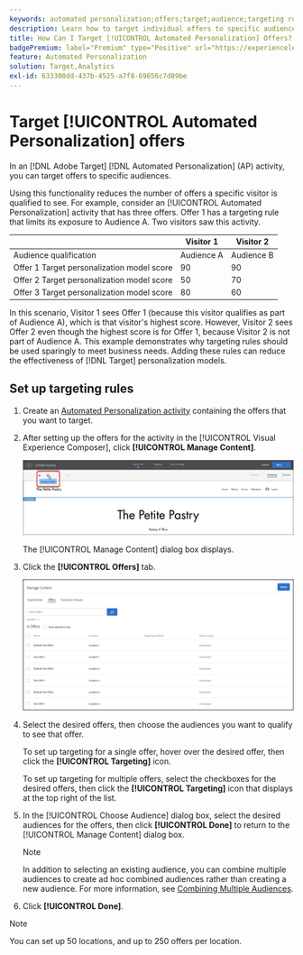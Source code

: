 ```yaml
---
keywords: automated personalization;offers;target;audience;targeting rules;targeting
description: Learn how to target individual offers to specific audiences by using an [!UICONTROL Automated Personalization] (AP) activity in [!DNL Adobe Target].
title: How Can I Target [!UICONTROL Automated Personalization] Offers?
badgePremium: label="Premium" type="Positive" url="https://experienceleague.adobe.com/docs/target/using/introduction/intro.html?lang=en#premium newtab=true" tooltip="See what's included in Target Premium."
feature: Automated Personalization
solution: Target,Analytics
exl-id: 633308dd-437b-4525-a7f8-69656c7d89be
---
```

# Target [!UICONTROL Automated Personalization] offers

In an [!DNL Adobe Target] [!DNL Automated Personalization] (AP) activity, you can target offers to specific audiences.

 Using this functionality reduces the number of offers a specific visitor is qualified to see. For example, consider an [!UICONTROL Automated Personalization] activity that has three offers. Offer 1 has a targeting rule that limits its exposure to Audience A. Two visitors saw this activity.

| | Visitor 1 | Visitor 2 |
|--- |--- |--- |
|Audience qualification|Audience A|Audience B|
|Offer 1 Target personalization model score|90|90|
|Offer 2 Target personalization model score|50|70|
|Offer 3 Target personalization model score|80|60|

In this scenario, Visitor 1 sees Offer 1 (because this visitor qualifies as part of Audience A), which is that visitor's highest score. However, Visitor 2 sees Offer 2 even though the highest score is for Offer 1, because Visitor 2 is not part of Audience A. This example demonstrates why targeting rules should be used sparingly to meet business needs. Adding these rules can reduce the effectiveness of [!DNL Target] personalization models.

## Set up targeting rules 

1. Create an [Automated Personalization activity](/help/main/c-activities/t-automated-personalization/create-ap-activity.md) containing the offers that you want to target.
1. After setting up the offers for the activity in the [!UICONTROL Visual Experience Composer], click **[!UICONTROL Manage Content]**.

   ![Manage Content](/help/main/c-activities/t-automated-personalization/assets/manage-content.png)

   The [!UICONTROL Manage Content] dialog box displays.

1. Click the **[!UICONTROL Offers]** tab.

   ![Offers page](/help/main/c-activities/t-automated-personalization/assets/manage-content-offers.png)

1. Select the desired offers, then choose the audiences you want to qualify to see that offer.

   To set up targeting for a single offer, hover over the desired offer, then click the **[!UICONTROL Targeting]** icon.

   To set up targeting for multiple offers, select the checkboxes for the desired offers, then click the **[!UICONTROL Targeting]** icon that displays at the top right of the list.

1. In the [!UICONTROL Choose Audience] dialog box, select the desired audiences for the offers, then click **[!UICONTROL Done]** to return to the [!UICONTROL Manage Content] dialog box.

   >[!NOTE]
   >
   >In addition to selecting an existing audience, you can combine multiple audiences to create ad hoc combined audiences rather than creating a new audience. For more information, see [Combining Multiple Audiences](/help/main/c-target/combining-multiple-audiences.md#concept_A7386F1EA4394BD2AB72399C225981E5).

1. Click **[!UICONTROL Done]**.

>[!NOTE]
>
>You can set up 50 locations, and up to 250 offers per location.
